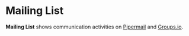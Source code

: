 # Mailing List

**Mailing List** shows communication activities on [Pipermail](pipermail.md) and [Groups.io](groups.io.md).

